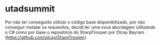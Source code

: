 # utadsummit
Por não ter conseguido utilizar o código base disponibilizado, por não conseguir instalar os requesitos, decidi ter uma nova abordagem utilizando o C# como por base o repositório do SharpTrooper por Olcay Bayram (https://github.com/olcay/SharpTrooper).
